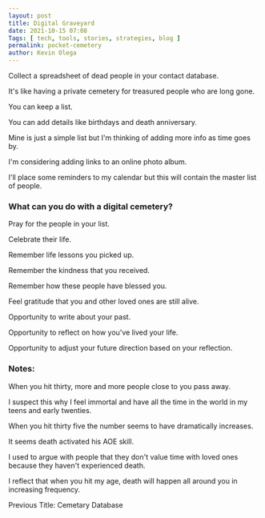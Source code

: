 ```yaml
--- 
layout: post 
title: Digital Graveyard
date: 2021-10-15 07:08
Tags: [ tech, tools, stories, strategies, blog ]
permalink: pocket-cemetery 
author: Kevin Olega 
--- 
```

Collect a spreadsheet of dead people in your contact database.

It's like having a private cemetery for treasured people who are long gone.

You can keep a list.

You can add details like birthdays and death anniversary.

Mine is just a simple list but I'm thinking of adding more info as time goes by.

I'm considering adding links to an online photo album.

I'll place some reminders to my calendar but this will contain the master list of people.

### What can you do with a digital cemetery?

Pray for the people in your list.

Celebrate their life.

Remember life lessons you picked up.

Remember the kindness that you received.

Remember how these people have blessed you.

Feel gratitude that you and other loved ones are still alive.

Opportunity to write about your past.

Opportunity to reflect on how you've lived your life.

Opportunity to adjust your future direction based on your reflection.

### Notes:

When you hit thirty, more and more people close to you pass away.

I suspect this why I feel immortal and have all the time in the world in my teens and early twenties.

When you hit thirty five the number seems to have dramatically increases.

It seems death activated his AOE skill.

I used to argue with people that they don't value time with loved ones because they haven't experienced death.

I reflect that when you hit my age, death will happen all around you in increasing frequency.

Previous Title: Cemetary Database